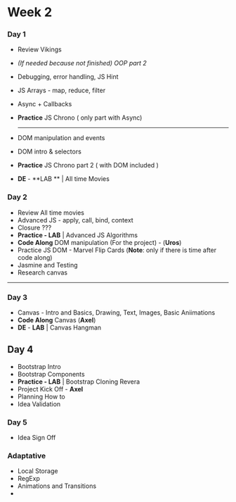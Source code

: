 # Week 2



### Day 1

- Review Vikings

- *(If needed because not finished) OOP part 2*

- Debugging, error handling, JS Hint

- JS Arrays - map, reduce, filter

- Async + Callbacks

- **Practice** JS Chrono ( only part with Async)

  ---------------



- DOM manipulation and events
- DOM intro & selectors
- **Practice** JS Chrono part 2 ( with DOM included )
- **DE**  - **LAB ** | All time Movies





### Day 2

- Review All time movies
- Advanced JS - apply, call, bind, context
- Closure ???
- **Practice - LAB** | Advanced JS Algorithms
- **Code Along** DOM manipulation (For the project) - (**Uros**)
- Practice JS DOM - Marvel Flip Cards (**Note**: only if there is time after code along)
- Jasmine and Testing
- Research canvas



----------



### Day 3 

- Canvas - Intro and Basics, Drawing, Text, Images, Basic Aniimations
- **Code Along** Canvas (**Axel**)
- **DE**  - **LAB** | Canvas Hangman



## Day 4

- Bootstrap Intro
- Bootstrap Components
- **Practice - LAB** | Bootstrap Cloning Revera
- Project Kick Off - **Axel**
- Planning How to
- Idea Validation 



### Day 5 

- Idea Sign Off



### Adaptative



- Local Storage
- RegExp
- Animations and Transitions
- 